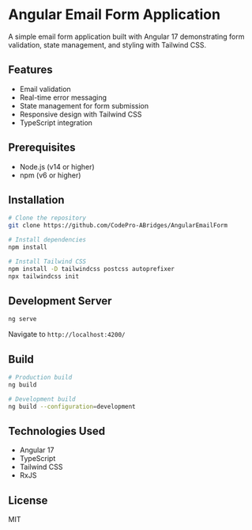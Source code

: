 # Angular Email Form Application

A simple email form application built with Angular 17 demonstrating form validation, state management, and styling with Tailwind CSS.

## Features

- Email validation
- Real-time error messaging
- State management for form submission
- Responsive design with Tailwind CSS
- TypeScript integration

## Prerequisites

- Node.js (v14 or higher)
- npm (v6 or higher)

## Installation

```bash
# Clone the repository
git clone https://github.com/CodePro-ABridges/AngularEmailForm

# Install dependencies
npm install

# Install Tailwind CSS
npm install -D tailwindcss postcss autoprefixer
npx tailwindcss init
```

## Development Server

```bash
ng serve
```

Navigate to `http://localhost:4200/`

## Build

```bash
# Production build
ng build

# Development build
ng build --configuration=development
```

## Technologies Used

- Angular 17
- TypeScript
- Tailwind CSS
- RxJS

## License

MIT
